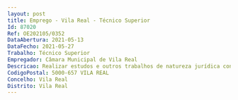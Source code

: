 ```yaml
--- 
layout: post
title: Emprego - Vila Real - Técnico Superior
Id: 87020
Ref: OE202105/0352
DataAbertura: 2021-05-13
DataFecho: 2021-05-27
Trabalho: Técnico Superior
Empregador: Câmara Municipal de Vila Real
Descricao: Realizar estudos e outros trabalhos de natureza jurídica conducentes à definição e concretização das políticas do município. Apoiar na gestão e organização dos Processos de Contraordenações, de Execuções Fiscais, de expropriações, de benefícios fiscais. Elaborar propostas de atualização do Código Regulamentar. Apoiar a instrução e contestação de processos judiciais em curso. Elaborar pareceres e informações sobre a interpretação e aplicação da legislação, bem como normas e regulamento internos. Colaborar na organização e condução de procedimentos disciplinares. Colaborar com as diversas unidades orgânicas com vista ao estudo do enquadramento de eventuais projetos. Elaborar minutas de contratos, despachos, e outro tipo etc. Recolher, tratar e difundir legislação, jurisprudência, doutrina e outra informação necessária ao serviço em que está integrado.
CodigoPostal: 5000-657 VILA REAL
Concelho: Vila Real
Distrito: Vila Real
--- 
```

